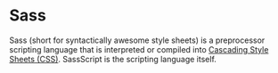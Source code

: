 # Sass

Sass (short for syntactically awesome style sheets) is a preprocessor scripting language that is interpreted or compiled into [Cascading Style Sheets (CSS)](CSS). SassScript is the scripting language itself.